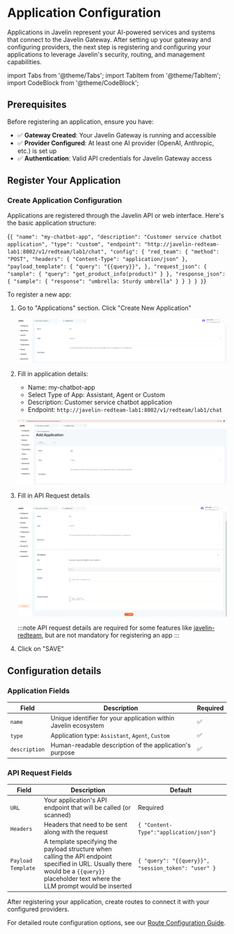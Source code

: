 # Application Configuration

Applications in Javelin represent your AI-powered services and systems that connect to the Javelin Gateway. After setting up your gateway and configuring providers, the next step is registering and configuring your applications to leverage Javelin's security, routing, and management capabilities.

import Tabs from '@theme/Tabs';
import TabItem from '@theme/TabItem';
import CodeBlock from '@theme/CodeBlock'; 

## Prerequisites

Before registering an application, ensure you have:
- ✅ **Gateway Created**: Your Javelin Gateway is running and accessible
- ✅ **Provider Configured**: At least one AI provider (OpenAI, Anthropic, etc.) is set up
- ✅ **Authentication**: Valid API credentials for Javelin Gateway access

## Register Your Application

### Create Application Configuration

Applications are registered through the Javelin API or web interface. Here's the basic application structure:

<CodeBlock
  language="json">
  {`{
    "name": "my-chatbot-app",
    "description": "Customer service chatbot application",
    "type": "custom",
    "endpoint": "http://javelin-redteam-lab1:8002/v1/redteam/lab1/chat",
    "config": {
      "red_team": {
        "method": "POST",
        "headers": {
          "Content-Type": "application/json"
        },
        "payload_template": {
          "query": "{{query}}",
        },
        "request_json": {
          "sample": { "query": "get_product_info(product)" }
        },
        "response_json": {
          "sample": { "response": "umbrella: Sturdy umbrella" }
        }
      }
    }
  }`}
</CodeBlock>

To register a new app:

1. Go to "Applications" section. Click "Create New Application"

   ![Create New Application Button](/img/application/CreateNewApp.png)

2. Fill in application details:
   - Name: my-chatbot-app
   - Select Type of App: Assistant, Agent or Custom
   - Description: Customer service chatbot application
   - Endpoint: ```http://javelin-redteam-lab1:8002/v1/redteam/lab1/chat```

   ![Add Application Form](/img/application/AddApplication.png)

3. Fill in API Request details

   ![API Request Configuration Section](/img/application/APIRequestSection.png)

   :::note
   API request details are required for some features like [javelin-redteam](/docs/javelin-redteam/overview.md), but are not mandatory for registering an app
   :::

4. Click on "SAVE"

## Configuration details

### Application Fields

| Field | Description | Required |
|-------|-------------|----------|
| `name` | Unique identifier for your application within Javelin ecosystem | ✅ |
| `type` | Application type: `Assistant`, `Agent`, `Custom`| ✅ |
| `description` | Human-readable description of the application's purpose | ✅ |

### API Request Fields

| Field | Description | Default |
|-------|-------------|---------|
| `URL` | Your application's API endpoint that will be called (or scanned) | Required |
| `Headers` | Headers that need to be sent along with the request | ```{ "Content-Type":"application/json"}``` |
| `Payload Template` | A template specifying the payload structure when calling the API endpoint specified in URL. Usually there would be a ```{{query}}``` placeholder text where the LLM prompt would be inserted | ```{ "query": "{{query}}", "session_token": "user" }``` |


After registering your application, create routes to connect it with your configured providers.

For detailed route configuration options, see our [Route Configuration Guide](/docs/javelin-core/routeconfiguration).

